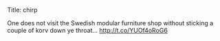 Title: chirp

One does not visit the Swedish modular furniture shop without sticking a couple of korv down ye throat… <a href="http://t.co/YUOf4oRoG6">http://t.co/YUOf4oRoG6</a>
